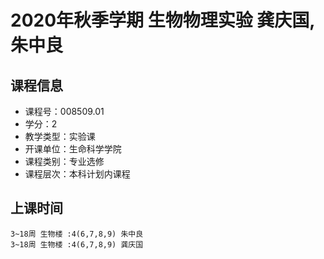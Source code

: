 # 2020年秋季学期 生物物理实验 龚庆国, 朱中良






## 课程信息

- 课程号：008509.01
- 学分：2
- 教学类型：实验课
- 开课单位：生命科学学院
- 课程类别：专业选修
- 课程层次：本科计划内课程

## 上课时间

```
3~18周 生物楼 :4(6,7,8,9) 朱中良
3~18周 生物楼 :4(6,7,8,9) 龚庆国
```

